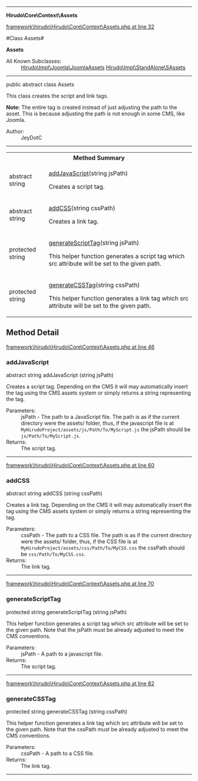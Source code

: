 

- - -

**Hirudo\Core\Context\Assets**


<a href="https://github.com/JeyDotC/Hirudo/blob/master/framework/hirudo/Hirudo/Core/Context/Assets.php#L32" >framework\hirudo\Hirudo\Core\Context\Assets.php at line 32</a>

#Class Assets#

**Assets**


<dl>
<dt>All Known Subclasses:</dt>
<dd><a href="https://github.com/JeyDotC/Hirudo-docs/blob/master/hirudo/impl/joomla/JoomlaAssets.md">Hirudo\Impl\Joomla\JoomlaAssets</a> <a href="https://github.com/JeyDotC/Hirudo-docs/blob/master/hirudo/impl/standalone/SAssets.md">Hirudo\Impl\StandAlone\SAssets</a> </dd>
</dl>



- - -

<p class="signature"><span class='k'>public abstract  class</span> <span class='nx'>Assets</span></p>

<div class="comment" id="overview_description"><p><p>This class creates the script and link tags.</p></p><p><p><strong>Note:</strong> The entire tag is created instead of just adjusting
the path to the asset. This is because adjusting the path is not enough in
some CMS, like Joomla.</p></p></div>

<dl>
<dt>Author:</dt>
<dd>JeyDotC</dd>
</dl>


- - -

<table id="summary_method">
<tr><th colspan="2">Method Summary</th></tr>
<tr>
<td><span class='k'>abstract </span> <span class='nx'>string</span></td>
<td class="description"><p class="name"><a href="#addjavascript">addJavaScript</a>(string jsPath)</p><p class="description">Creates a script tag. </p></td>
</tr>
<tr>
<td><span class='k'>abstract </span> <span class='nx'>string</span></td>
<td class="description"><p class="name"><a href="#addcss">addCSS</a>(string cssPath)</p><p class="description">Creates a link tag. </p></td>
</tr>
<tr>
<td><span class='k'>protected </span> <span class='nx'>string</span></td>
<td class="description"><p class="name"><a href="#generatescripttag">generateScriptTag</a>(string jsPath)</p><p class="description">This helper function generates a script tag which src attribute will
be set to the given path. </p></td>
</tr>
<tr>
<td><span class='k'>protected </span> <span class='nx'>string</span></td>
<td class="description"><p class="name"><a href="#generatecsstag">generateCSSTag</a>(string cssPath)</p><p class="description">This helper function generates a link tag which src attribute will
be set to the given path. </p></td>
</tr>
</table>

<h2 id="detail_method">Method Detail</h2>

<a href="https://github.com/JeyDotC/Hirudo/blob/master/framework/hirudo/Hirudo/Core/Context/Assets.php#L46" >framework\hirudo\Hirudo\Core\Context\Assets.php at line 46</a>

<h3 id="addJavaScript()">addJavaScript</h3>
<span class='k'>abstract </span> <span class='nx'>string</span> <span class='nf'>addJavaScript</span> (string jsPath)

<div class="details">
<p><p>Creates a script tag. Depending on the CMS it will may automatically insert
the tag using the CMS assets system or simply returns a string representing
the tag.</p></p><dl>
<dt>Parameters:</dt>
<dd>jsPath - The path to a JavaScript file. The path is as if the current directory were the assets/ folder, thus, if the javascript file is at <code>MyHirudoProject/assets/js/Path/To/MyScript.js</code> the jsPath should be <code>js/Path/To/MyScript.js</code>.</dd>
<dt>Returns:</dt>
<dd>The script tag.</dd>
</dl>

</div>

- - -


<a href="https://github.com/JeyDotC/Hirudo/blob/master/framework/hirudo/Hirudo/Core/Context/Assets.php#L60" >framework\hirudo\Hirudo\Core\Context\Assets.php at line 60</a>

<h3 id="addCSS()">addCSS</h3>
<span class='k'>abstract </span> <span class='nx'>string</span> <span class='nf'>addCSS</span> (string cssPath)

<div class="details">
<p><p>Creates a link tag. Depending on the CMS it will may automatically insert
the tag using the CMS assets system or simply returns a string representing
the tag.</p></p><dl>
<dt>Parameters:</dt>
<dd>cssPath - The path to a CSS file. The path is as if the current directory were the assets/ folder, thus, if the CSS file is at <code>MyHirudoProject/assets/css/Path/To/MyCSS.css</code> the cssPath should be <code>css/Path/To/MyCSS.css</code>.</dd>
<dt>Returns:</dt>
<dd>The link tag.</dd>
</dl>

</div>

- - -


<a href="https://github.com/JeyDotC/Hirudo/blob/master/framework/hirudo/Hirudo/Core/Context/Assets.php#L70" >framework\hirudo\Hirudo\Core\Context\Assets.php at line 70</a>

<h3 id="generateScriptTag()">generateScriptTag</h3>
<span class='k'>protected </span> <span class='nx'>string</span> <span class='nf'>generateScriptTag</span> (string jsPath)

<div class="details">
<p>This helper function generates a script tag which src attribute will
be set to the given path. Note that the jsPath must be already adjusted
to meet the CMS conventions.</p><dl>
<dt>Parameters:</dt>
<dd>jsPath - A path to a javascript file.</dd>
<dt>Returns:</dt>
<dd>The script tag.</dd>
</dl>

</div>

- - -


<a href="https://github.com/JeyDotC/Hirudo/blob/master/framework/hirudo/Hirudo/Core/Context/Assets.php#L82" >framework\hirudo\Hirudo\Core\Context\Assets.php at line 82</a>

<h3 id="generateCSSTag()">generateCSSTag</h3>
<span class='k'>protected </span> <span class='nx'>string</span> <span class='nf'>generateCSSTag</span> (string cssPath)

<div class="details">
<p>This helper function generates a link tag which src attribute will
be set to the given path. Note that the cssPath must be already adjusted
to meet the CMS conventions.</p><dl>
<dt>Parameters:</dt>
<dd>cssPath - A path to a CSS file.</dd>
<dt>Returns:</dt>
<dd>The link tag.</dd>
</dl>

</div>

- - -

